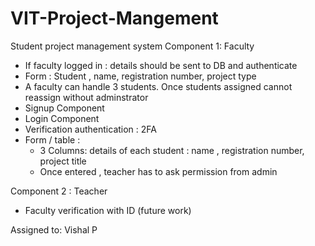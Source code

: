 # VIT-Project-Mangement
Student project management system
Component 1: Faculty
  - If faculty logged in : details should be sent to DB and authenticate
  - Form : Student , name, registration number, project type
  - A faculty can handle 3 students. Once students assigned cannot reassign without adminstrator
  - Signup Component 
  - Login Component
  - Verification authentication : 2FA
  - Form / table : 
      - 3 Columns: details of each student : name , registration number, project title
      - Once entered , teacher has to ask permission from admin

Component 2 : Teacher
  - Faculty verification with ID (future work)

Assigned to: Vishal P